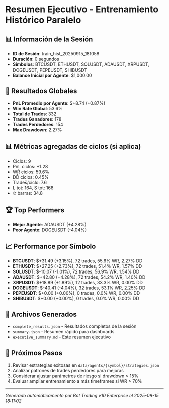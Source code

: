 # Resumen Ejecutivo - Entrenamiento Histórico Paralelo

## 📊 Información de la Sesión
- **ID de Sesión**: train_hist_20250915_181058
- **Duración**: 0 segundos
- **Símbolos**: BTCUSDT, ETHUSDT, SOLUSDT, ADAUSDT, XRPUSDT, DOGEUSDT, PEPEUSDT, SHIBUSDT
- **Balance Inicial por Agente**: $1,000.00

## 🎯 Resultados Globales
- **PnL Promedio por Agente**: $+8.74 (+0.87%)
- **Win Rate Global**: 53.6%
- **Total de Trades**: 332
- **Trades Ganadores**: 178
- **Trades Perdedores**: 154
- **Max Drawdown**: 2.27%

## 📊 Métricas agregadas de ciclos (si aplica)
- Ciclos: 9
- PnL̄ ciclos: +1.28
- WR̄ ciclos: 59.6%
- DD̄ ciclos: 0.45%
- Trades̄/ciclo: 7.6
- L tot: 164, S tot: 168
- ⏱̄ barras: 34.8


## 🏆 Top Performers
- **Mejor Agente**: ADAUSDT (+4.28%)
- **Peor Agente**: DOGEUSDT (-4.04%)

## 📈 Performance por Símbolo
- **BTCUSDT**: $+31.49 (+3.15%), 72 trades, 55.6% WR, 2.27% DD
- **ETHUSDT**: $+27.25 (+2.73%), 72 trades, 51.4% WR, 1.57% DD
- **SOLUSDT**: $-10.07 (-1.01%), 72 trades, 56.9% WR, 1.54% DD
- **ADAUSDT**: $+42.80 (+4.28%), 72 trades, 54.2% WR, 1.40% DD
- **XRPUSDT**: $+18.89 (+1.89%), 12 trades, 33.3% WR, 0.00% DD
- **DOGEUSDT**: $-40.41 (-4.04%), 32 trades, 53.1% WR, 2.25% DD
- **PEPEUSDT**: $+0.00 (+0.00%), 0 trades, 0.0% WR, 0.00% DD
- **SHIBUSDT**: $+0.00 (+0.00%), 0 trades, 0.0% WR, 0.00% DD

## 📁 Archivos Generados
- `complete_results.json` - Resultados completos de la sesión
- `summary.json` - Resumen rápido para dashboards
- `executive_summary.md` - Este resumen ejecutivo

## 🎯 Próximos Pasos
1. Revisar estrategias exitosas en `data/agents/{symbol}/strategies.json`
2. Analizar patrones de trades perdedores para mejoras
3. Considerar ajustar parámetros de riesgo si drawdown > 15%
4. Evaluar ampliar entrenamiento a más timeframes si WR > 70%

---
*Generado automáticamente por Bot Trading v10 Enterprise el 2025-09-15 18:11:02*
